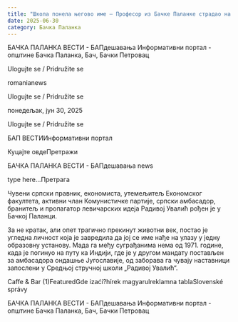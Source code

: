 ```yaml
---
title: "Школа понела његово име – Професор из Бачке Паланке страдао на путу за Индију"
date: 2025-06-30
category: Бачка Паланка
---
```


БАЧКА ПАЛАНКА ВЕСТИ - БАПдешавања Информативни портал - општине Бачка Паланка, Бач, Бачки Петровац

Ulogujte se / Pridružite se

romanianews

Ulogujte se / Pridružite se

понедељак, јун 30, 2025

Ulogujte se / Pridružite se

БАП ВЕСТИИнформативни портал

Куцајте овдеПретражи

БАЧКА ПАЛАНКА ВЕСТИ - БАПдешавања news

type here...Претрага

Чувени српски правник, економиста, утемељитељ Економског факултета, активни члан Комунистичке партије, српски амбасадор, бранитељ и пропагатор левичарских идеја Радивој Увалић рођен је у Бачкој Паланци.

За не кратак, али опет трагично прекинут животни век, постао је угледна личност која је завредила да јој се име нађе на улазу у једну образовну установу. Мада га међу суграђанима нема од 1971. године, када је погинуо на путу ка Индији, где је у другом мандату постављен за амбасадора ондашње Југославије, од заборава га чувају наставници запослени у Средњој стручној школи „Радивој Увалић“.

Caffe & Bar (1)FeaturedGde izaći?hírek magyarulreklamna tablaSlovenské správy

БАЧКА ПАЛАНКА ВЕСТИ - БАПдешавања Информативни портал - општине Бачка Паланка, Бач, Бачки Петровац
